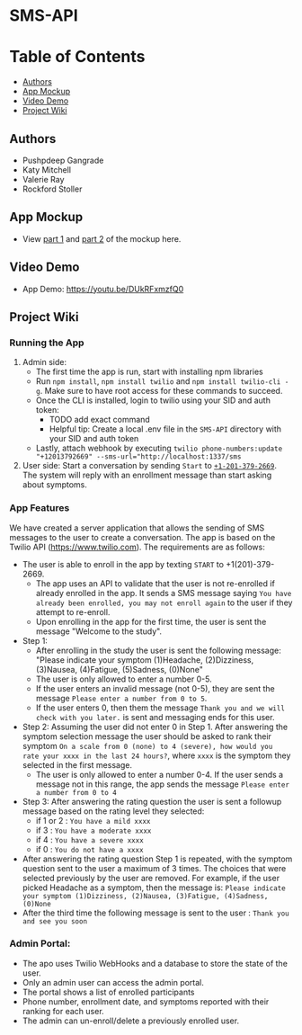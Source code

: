 # SMS-API

# Table of Contents
- [Authors](#authors)
- [App Mockup](#mockup)
- [Video Demo](#demo)
- [Project Wiki](#wiki)

## Authors <a name="authors"></a>
- Pushpdeep Gangrade
- Katy Mitchell
- Valerie Ray
- Rockford Stoller
   
## App Mockup <a name="mockup"></a>
 - View [part 1](https://github.com/pushpdeep-gangrade/SMS-API/mockup_part1.png) and [part 2](https://github.com/pushpdeep-gangrade/SMS-API/blob/master/mockup_part1.png) of the mockup here.

## Video Demo <a name="demo"></a>
- App Demo: https://youtu.be/DUkRFxmzfQ0

## Project Wiki <a name="wiki"></a>

### Running the App
1. Admin side:
   - The first time the app is run, start with installing npm libraries 
    -  Run `npm install`, `npm install twilio` and `npm install twilio-cli -g`. Make sure to have root access for these commands to succeed.
   - Once the CLI is installed, login to twilio using your SID and auth token: 
     - TODO add exact command 
     - Helpful tip: Create a local .env file in the `SMS-API` directory with your SID and auth token
   - Lastly, attach webhook by executing
     `twilio phone-numbers:update "+12013792669" --sms-url="http://localhost:1337/sms`
2. User side: Start a conversation by sending `Start` to [`+1-201-379-2669`](tel:12013792669). The system
   will reply with an enrollment message than start asking about symptoms.

### App Features
We have created a server application that allows the sending of SMS messages to the user to create a conversation. The app is based on the Twilio API (https://www.twilio.com). The requirements are as follows:
- The user is able to enroll in the app by texting `START` to +1(201)-379-2669.
  - The app uses an API to validate that the user is not re-enrolled if already enrolled in the app. It sends a SMS message saying `You have already been enrolled, you may not enroll again` to the user if they attempt to re-enroll.
  - Upon enrolling in the app for the first time, the user is sent the message "Welcome to the study".
- Step 1:
  - After enrolling in the study the user is sent the following message: "Please indicate your symptom (1)Headache, (2)Dizziness, (3)Nausea, (4)Fatigue, (5)Sadness, (0)None"
  - The user is only allowed to enter a number 0-5.
  - If the user enters an invalid message (not 0-5), they are sent the message `Please enter a number from 0 to 5`.
  - If the user enters 0, then them the message `Thank you and we will check with you later.` is sent and  messaging ends for this user.
- Step 2: Assuming the user did not enter 0 in Step 1. After answering the symptom selection message the user should be asked to rank their symptom `On a scale from 0 (none) to 4 (severe), how would you rate your xxxx in the last 24 hours?`, where `xxxx` is the symptom they selected in the first message.
  - The user is only allowed to enter a number 0-4. If the user sends a message not in this range, the app sends the message `Please enter a number from 0 to 4`
- Step 3: After answering the rating question the user is sent a followup message based on the rating level they selected:
  - if 1 or 2 : `You have a mild xxxx` 
  - if 3 : `You have a moderate xxxx` 
  - if 4 : `You have a severe xxxx` 
  - if 0 : `You do not have a xxxx`
- After answering the rating question Step 1 is repeated, with the symptom question sent to the user a maximum of 3 times. The choices that were selected previously by the user are removed. For example, if the user picked Headache as a symptom, then the message is: `Please indicate your symptom (1)Dizziness, (2)Nausea, (3)Fatigue, (4)Sadness, (0)None`
- After the third time the following message is sent to the user : `Thank you and see you soon`

### Admin Portal:

- The apo uses Twilio WebHooks and a database to store the state of the user.
- Only an admin user can access the admin portal.
- The portal shows a list of enrolled participants
- Phone number, enrollment date, and symptoms reported with their ranking for each user.
- The admin can un-enroll/delete a previously enrolled user.